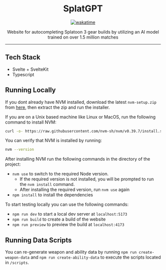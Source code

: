 <div align="center">

# SplatGPT

[![wakatime](https://wakatime.com/badge/user/7100369a-eb08-483f-96e8-41accea7b5a0/project/ca2f961a-c0bb-45b2-b702-f129ffa79996.svg)](https://wakatime.com/badge/user/7100369a-eb08-483f-96e8-41accea7b5a0/project/ca2f961a-c0bb-45b2-b702-f129ffa79996)

Website for autocompleting Splatoon 3 gear builds by utilizing an AI model trained on over 1.5 million matches

</div>

---

## Tech Stack

- Svelte + SvelteKit
- Typescript

## Running Locally

If you dont already have NVM installed, download the latest `nvm-setup.zip` from [here](https://github.com/coreybutler/nvm-windows/releases), then extract the zip and run the installer.

If you are on a Unix based machine like Linux or MacOS, run the following command to install NVM:

```bash
curl -o- https://raw.githubusercontent.com/nvm-sh/nvm/v0.39.7/install.sh | bash
```

You can verify that NVM is installed by running:

```bash
nvm --version
```

After installing NVM run the following commands in the directory of the project:

- `nvm use` to switch to the required Node version.
  - If the required version is not installed, you will be prompted to run the `nvm install` command.
  - After installing the required version, run `nvm use` again
- `npm install` to install the dependencies

To start testing locally you can use the following commands:

- `npm run dev` to start a local dev server at `localhost:5173`
- `npm run build` to create a build of the website
- `npm run preview` to preview the build at `localhost:4173`

## Running Data Scripts

You can re-generate weapon and ability data by running `npm run create-weapon-data` and `npm run create-ability-data` to execute the scripts located in `/scripts`.
